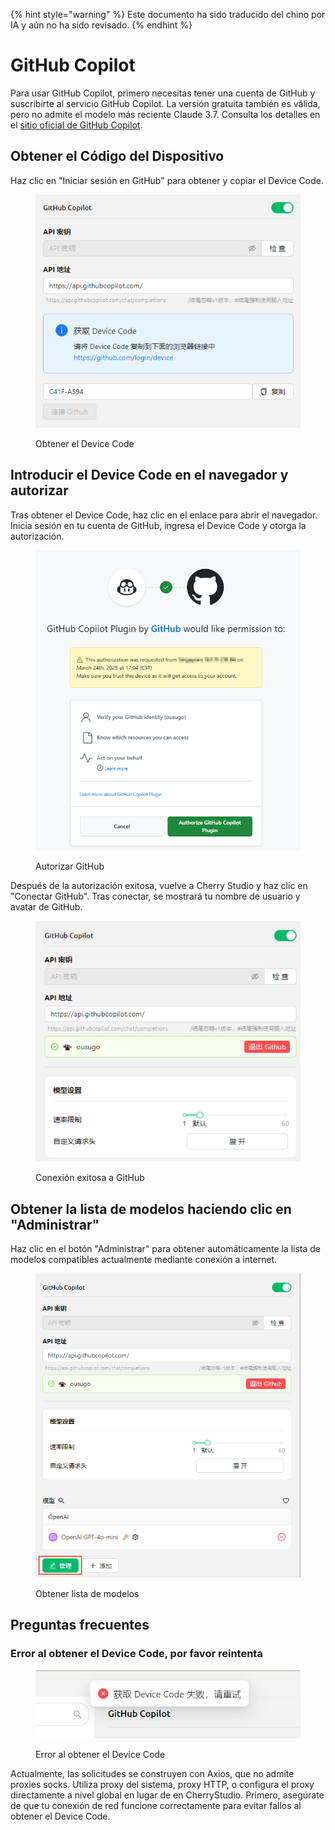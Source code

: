
{% hint style="warning" %}
Este documento ha sido traducido del chino por IA y aún no ha sido revisado.
{% endhint %}

# GitHub Copilot

Para usar GitHub Copilot, primero necesitas tener una cuenta de GitHub y suscribirte al servicio GitHub Copilot. La versión gratuita también es válida, pero no admite el modelo más reciente Claude 3.7. Consulta los detalles en el [sitio oficial de GitHub Copilot](https://github.com/features/copilot).

## Obtener el Código del Dispositivo

Haz clic en "Iniciar sesión en GitHub" para obtener y copiar el Device Code.

<figure><img src="../../.gitbook/assets/获取DeviceCode.png" alt="Ejemplo de obtención del Device Code"><figcaption><p>Obtener el Device Code</p></figcaption></figure>

## Introducir el Device Code en el navegador y autorizar

Tras obtener el Device Code, haz clic en el enlace para abrir el navegador. Inicia sesión en tu cuenta de GitHub, ingresa el Device Code y otorga la autorización.

<figure><img src="../../.gitbook/assets/GitHub授权.png" alt="Ejemplo de autorización de GitHub"><figcaption><p>Autorizar GitHub</p></figcaption></figure>

Después de la autorización exitosa, vuelve a Cherry Studio y haz clic en "Conectar GitHub". Tras conectar, se mostrará tu nombre de usuario y avatar de GitHub.

<figure><img src="../../.gitbook/assets/GitHub连接成功.png" alt="Ejemplo de conexión exitosa de GitHub"><figcaption><p>Conexión exitosa a GitHub</p></figcaption></figure>

## Obtener la lista de modelos haciendo clic en "Administrar"

Haz clic en el botón "Administrar" para obtener automáticamente la lista de modelos compatibles actualmente mediante conexión a internet.

<figure><img src="../../.gitbook/assets/管理按钮获取模型列表.png" alt="Ejemplo de obtención de lista de modelos"><figcaption><p>Obtener lista de modelos</p></figcaption></figure>

## Preguntas frecuentes

### Error al obtener el Device Code, por favor reintenta

<figure><img src="../../.gitbook/assets/获取DeviceCode失败.png" alt="Ejemplo de error al obtener el Device Code"><figcaption><p>Error al obtener el Device Code</p></figcaption></figure>

Actualmente, las solicitudes se construyen con Axios, que no admite proxies socks. Utiliza proxy del sistema, proxy HTTP, o configura el proxy directamente a nivel global en lugar de en CherryStudio. Primero, asegúrate de que tu conexión de red funcione correctamente para evitar fallos al obtener el Device Code.